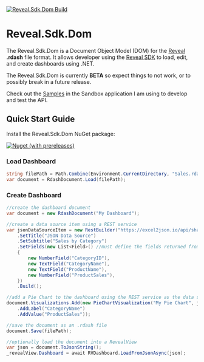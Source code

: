[![Reveal.Sdk.Dom Build](https://github.com/RevealBi/Reveal.Sdk.Dom/actions/workflows/build-dom.yml/badge.svg?branch=main)](https://github.com/RevealBi/Reveal.Sdk.Dom/actions/workflows/build-dom.yml)

# Reveal.Sdk.Dom
The Reveal.Sdk.Dom is a Document Object Model (DOM) for the [Reveal](https://www.revealbi.io/) **.rdash** file format. It allows developer using the [Reveal SDK](https://www.revealbi.io/) to load, edit, and create dashboards using .NET.

The Reveal.Sdk.Dom is currently **BETA** so expect things to not work, or to possibly break in a future release.

Check out the [Samples](https://github.com/RevealBi/Reveal.Sdk.Dom/tree/main/e2e/Sandbox/Factories) in the Sandbox application I am using to develop and test the API.

## Quick Start Guide

Install the Reveal.Sdk.Dom NuGet package:

[![Nuget (with prereleases)](https://img.shields.io/nuget/vpre/Reveal.Sdk.Dom)](https://www.nuget.org/packages/Reveal.Sdk.Dom/)

### Load Dashboard

```cs
string filePath = Path.Combine(Environment.CurrentDirectory, "Sales.rdash");
var document = RdashDocument.Load(filePath);
```

### Create Dashboard

```cs
//create the dashboard document
var document = new RdashDocument("My Dashboard");

//create a data source item using a REST service
var jsonDataSourceItem = new RestBuilder("https://excel2json.io/api/share/6e0f06b3-72d3-4fec-7984-08da43f56bb9")
    .SetTitle("JSON Data Source")
    .SetSubtitle("Sales by Category")
    .SetFields(new List<Field>() //must define the fields returned from the data set
    {
        new NumberField("CategoryID"),
        new TextField("CategoryName"),
        new TextField("ProductName"),
        new NumberField("ProductSales"),
    })
    .Build();

//add a Pie Chart to the dashboard using the REST service as the data source
document.Visualizations.Add(new PieChartVisualization("My Pie Chart", jsonDataSourceItem)
    .AddLabel("CategoryName")
    .AddValue("ProductSales"));

//save the document as an .rdash file
document.Save(filePath);

//optionally load the document into a RevealView
var json = document.ToJsonString();
_revealView.Dashboard = await RVDashboard.LoadFromJsonAsync(json);
```

